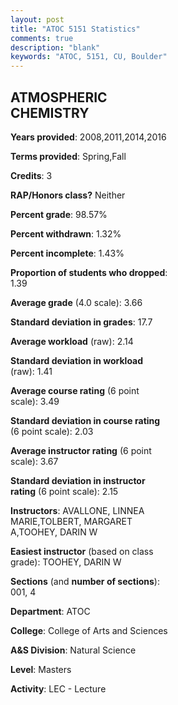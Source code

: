 ```yaml
---
layout: post
title: "ATOC 5151 Statistics"
comments: true
description: "blank"
keywords: "ATOC, 5151, CU, Boulder"
--- 
```

<head>
<script src="https://ajax.googleapis.com/ajax/libs/jquery/2.1.3/jquery.min.js"></script>
<script src="https://dl.dropboxusercontent.com/s/pc42nxpaw1ea4o9/highcharts.js?dl=0"></script>
<!-- <script src="../assets/js/highcharts.js"></script> -->
<style type="text/css">@font-face {
	font-family: "Bebas Neue";
	src: url(https://www.filehosting.org/file/details/544349/BebasNeue%20Regular.otf) format("opentype");
	}
	h1.Bebas { 
		font-family: "Bebas Neue", Verdana, Tahoma;
	}
</style>
</head>
<body>
	<div id="container" style="float: right; width: 45%; height: 88%; margin-left: 2.5%; margin-right: 2.5%;"></div>
	<script language="JavaScript">
		$(document).ready(function() {
		var chart = {type: 'column'};
		var title = {text: 'Grade Distribution'};
		var xAxis = {categories: ['A','B','C','D','F'],crosshair: true};
		var yAxis = {min: 0,title: {text: 'Percentage'}};
		var tooltip = {headerFormat: '<center><b><span style="font-size:20px">{point.key}</span></b></center>',
		               pointFormat: '<td style="padding:0"><b>{point.y:.1f}%</b></td>',
		               footerFormat: '</table>',shared: true,useHTML: true};
		var plotOptions = {column: {pointPadding: 0.0,borderWidth: 0}};  
		var credits = {enabled: false};var series= [{name: 'Percent',data: [68.57,31.43,0.0,0.0,0.0,]}];
		var json = {};
		json.chart = chart;
		json.title = title;
		json.tooltip = tooltip;
		json.xAxis = xAxis;
		json.yAxis = yAxis;  
		json.series = series;
		json.plotOptions = plotOptions;  
		json.credits = credits;
		$('#container').highcharts(json);
	});
	</script>
</body>
			   
## ATMOSPHERIC CHEMISTRY

**Years provided**: 2008,2011,2014,2016

**Terms provided**: Spring,Fall

**Credits**: 3

**RAP/Honors class?** Neither

**Percent grade**: 98.57%

**Percent withdrawn**: 1.32%

**Percent incomplete**: 1.43%

**Proportion of students who dropped**: 1.39

**Average grade** (4.0 scale): 3.66

**Standard deviation in grades**: 17.7

**Average workload** (raw): 2.14

**Standard deviation in workload** (raw): 1.41

**Average course rating** (6 point scale): 3.49

**Standard deviation in course rating** (6 point scale): 2.03

**Average instructor rating** (6 point scale): 3.67

**Standard deviation in instructor rating** (6 point scale): 2.15

**Instructors**: AVALLONE, LINNEA MARIE,TOLBERT, MARGARET A,TOOHEY, DARIN W

**Easiest instructor** (based on class grade): TOOHEY, DARIN W

**Sections** (and **number of sections**): 001, 4

**Department**: ATOC

**College**: College of Arts and Sciences

**A&S Division**: Natural Science

**Level**: Masters

**Activity**: LEC - Lecture